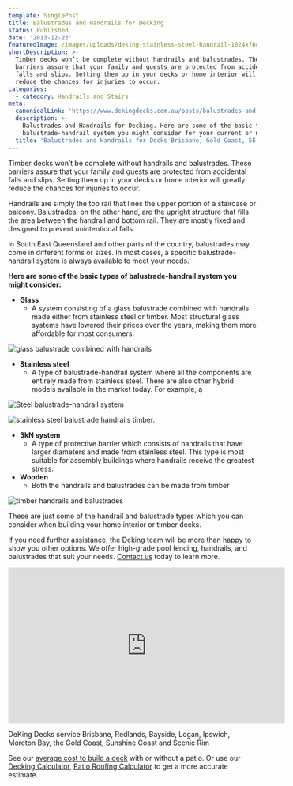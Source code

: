 ```yaml
---
template: SinglePost
title: Balustrades and Handrails for Decking
status: Published
date: '2013-12-23'
featuredImage: /images/uploads/deking-stainless-steel-handrail-1024x768.jpg
shortDescription: >-
  Timber decks won’t be complete without handrails and balustrades. These
  barriers assure that your family and guests are protected from accidental
  falls and slips. Setting them up in your decks or home interior will greatly
  reduce the chances for injuries to occur.
categories:
  - category: Handrails and Stairs
meta:
  canonicalLink: 'https://www.dekingdecks.com.au/posts/balustrades-and-handrails-for-decking/'
  description: >-
    Balustrades and Handrails for Decking. Here are some of the basic types of
    balustrade-handrail system you might consider for your current or new deck
  title: 'Balustrades and Handrails for Decks Brisbane, Gold Coast, SE QLD '
---
```

Timber decks won’t be complete without handrails and balustrades. These barriers assure that your family and guests are protected from accidental falls and slips. Setting them up in your decks or home interior will greatly reduce the chances for injuries to occur.

Handrails are simply the top rail that lines the upper portion of a staircase or balcony. Balustrades, on the other hand, are the upright structure that fills the area between the handrail and bottom rail. They are mostly fixed and designed to prevent unintentional falls.

In South East Queensland and other parts of the country, balustrades may come in different forms or sizes. In most cases, a specific balustrade-handrail system is always available to meet your needs.

**Here are some of the basic types of balustrade-handrail system you might consider:**

* **Glass**
  * A system consisting of a glass balustrade combined with handrails made either from stainless steel or timber. Most structural glass systems have lowered their prices over the years, making them more affordable for most consumers.

![glass balustrade combined with handrails](/images/uploads/balustrade_handrail_stainlesssteelwire.jpg)

* **Stainless steel**
  * A type of balustrade-handrail system where all the components are entirely made from stainless steel. There are also other hybrid models available in the market today. For example, a 

![Steel balustrade-handrail system](/images/uploads/commercial-deck-at-southport-gold-coast-deking-decks.jpg)

![stainless steel balustrade handrails  timber.](/images/uploads/deking-stainless-steel-handrail-1024x768.jpg)

* **3kN system**
  * A type of protective barrier which consists of handrails that have larger diameters and made from stainless steel. This type is most suitable for assembly buildings where handrails receive the greatest stress.
* **Wooden**
  * Both the handrails and balustrades can be made from timber

![timber handrails and balustrades](/images/uploads/10.jpg)

These are just some of the handrail and balustrade types which you can consider when building your home interior or timber decks.

If you need further assistance, the Deking team will be more than happy to show you other options. We offer high-grade pool fencing, handrails, and balustrades that suit your needs. [Contact us](https://www.dekingdecks.com.au/contact/) today to learn more.

<iframe src="https://www.youtube.com/embed/8HptJMlOyRs?rel=0" width="560" height="315" frameborder="0" allowfullscreen="allowfullscreen"></iframe>

DeKing Decks service Brisbane, Redlands, Bayside, Logan, Ipswich, Moreton Bay, the Gold Coast, Sunshine Coast and Scenic Rim

See our [average cost to build a deck](https://www.dekingdecks.com.au/posts/patio-installation-cost-timber-patio-and-roofing/) with or without a patio. Or use our [Decking Calculator](https://www.dekingdecks.com.au/quote-calculator/), [Patio Roofing Calculator](https://www.dekingdecks.com.au/quote-calculator/) to get a more accurate estimate.
